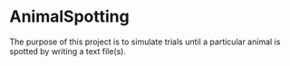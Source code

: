 # AnimalSpotting
The purpose of this project is to simulate trials until a particular animal is spotted by writing a text file(s). 
